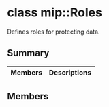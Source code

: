 # class mip::Roles 
Defines roles for protecting data.
  
## Summary
 Members                        | Descriptions                                
--------------------------------|---------------------------------------------
  
## Members